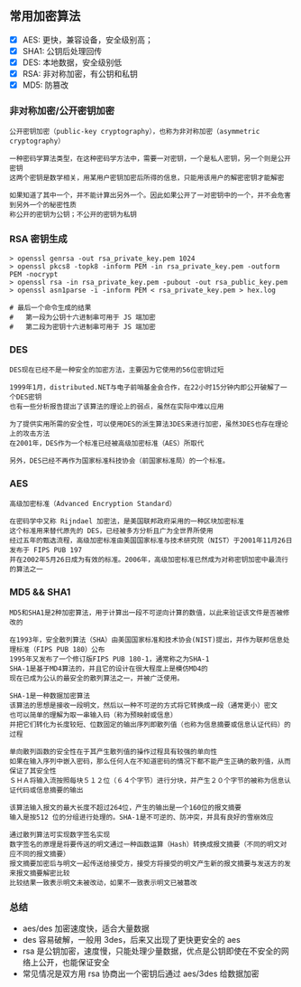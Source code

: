 ## 常用加密算法

- [x] AES: 更快，兼容设备，安全级别高；
- [x] SHA1: 公钥后处理回传
- [x] DES: 本地数据，安全级别低
- [x] RSA: 非对称加密，有公钥和私钥
- [x] MD5: 防篡改

### 非对称加密/公开密钥加密

	公开密钥加密（public-key cryptography），也称为非对称加密（asymmetric cryptography）
	
	一种密码学算法类型，在这种密码学方法中，需要一对密钥，一个是私人密钥，另一个则是公开密钥
	这两个密钥是数学相关，用某用户密钥加密后所得的信息，只能用该用户的解密密钥才能解密
	
	如果知道了其中一个，并不能计算出另外一个。因此如果公开了一对密钥中的一个，并不会危害到另外一个的秘密性质
	称公开的密钥为公钥；不公开的密钥为私钥
	
### RSA 密钥生成

	> openssl genrsa -out rsa_private_key.pem 1024
	> openssl pkcs8 -topk8 -inform PEM -in rsa_private_key.pem -outform PEM -nocrypt
	> openssl rsa -in rsa_private_key.pem -pubout -out rsa_public_key.pem
	> openssl asn1parse -i -inform PEM < rsa_private_key.pem > hex.log
	
	# 最后一个命令生成的结果
	#   第一段为公钥十六进制串可用于 JS 端加密
	#   第二段为密钥十六进制串可用于 JS 端加密

### DES

	DES现在已经不是一种安全的加密方法，主要因为它使用的56位密钥过短
	
	1999年1月，distributed.NET与电子前哨基金会合作，在22小时15分钟内即公开破解了一个DES密钥
	也有一些分析报告提出了该算法的理论上的弱点，虽然在实际中难以应用
	
	为了提供实用所需的安全性，可以使用DES的派生算法3DES来进行加密，虽然3DES也存在理论上的攻击方法
	在2001年，DES作为一个标准已经被高级加密标准（AES）所取代
	
	另外，DES已经不再作为国家标准科技协会（前国家标准局）的一个标准。

### AES

	高级加密标准（Advanced Encryption Standard）
	
	在密码学中又称 Rijndael 加密法，是美国联邦政府采用的一种区块加密标准
	这个标准用来替代原先的 DES，已经被多方分析且广为全世界所使用
	经过五年的甄选流程，高级加密标准由美国国家标准与技术研究院（NIST）于2001年11月26日发布于 FIPS PUB 197
	并在2002年5月26日成为有效的标准。2006年，高级加密标准已然成为对称密钥加密中最流行的算法之一

### MD5 && SHA1

	MD5和SHA1是2种加密算法，用于计算出一段不可逆向计算的数值，以此来验证该文件是否被修改的

	在1993年，安全散列算法（SHA）由美国国家标准和技术协会(NIST)提出，并作为联邦信息处理标准（FIPS PUB 180）公布
	1995年又发布了一个修订版FIPS PUB 180-1，通常称之为SHA-1
	SHA-1是基于MD4算法的，并且它的设计在很大程度上是模仿MD4的
	现在已成为公认的最安全的散列算法之一，并被广泛使用。
	
	SHA-1是一种数据加密算法
	该算法的思想是接收一段明文，然后以一种不可逆的方式将它转换成一段（通常更小）密文
	也可以简单的理解为取一串输入码（称为预映射或信息）
	并把它们转化为长度较短、位数固定的输出序列即散列值（也称为信息摘要或信息认证代码）的过程
	
	单向散列函数的安全性在于其产生散列值的操作过程具有较强的单向性
	如果在输入序列中嵌入密码，那么任何人在不知道密码的情况下都不能产生正确的散列值，从而保证了其安全性
	ＳＨＡ将输入流按照每块５１２位（６４个字节）进行分块，并产生２０个字节的被称为信息认证代码或信息摘要的输出
	
	该算法输入报文的最大长度不超过264位，产生的输出是一个160位的报文摘要
	输入是按512 位的分组进行处理的。SHA-1是不可逆的、防冲突，并具有良好的雪崩效应
	
	通过散列算法可实现数字签名实现
	数字签名的原理是将要传送的明文通过一种函数运算（Hash）转换成报文摘要（不同的明文对应不同的报文摘要）
	报文摘要加密后与明文一起传送给接受方，接受方将接受的明文产生新的报文摘要与发送方的发来报文摘要解密比较
	比较结果一致表示明文未被改动，如果不一致表示明文已被篡改

### 总结

* aes/des 加密速度快，适合大量数据
* des 容易破解，一般用 3des，后来又出现了更快更安全的 aes
* rsa 是公钥加密，速度慢，只能处理少量数据，优点是公钥即使在不安全的网络上公开，也能保证安全
* 常见情况是双方用 rsa 协商出一个密钥后通过 aes/3des 给数据加密
